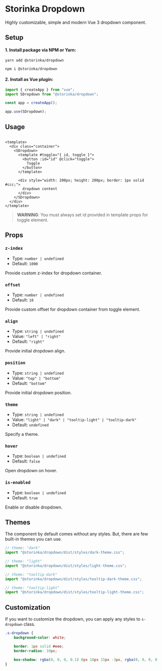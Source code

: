 # Storinka Dropdown

Highly customizable, simple and modern Vue 3 dropdown component.

## Setup

#### 1. Install package via NPM or Yarn:

```shell
yarn add @storinka/dropdown
```

```shell
npm i @storinka/dropdown
```

#### 2. Install as Vue plugin:

```javascript
import { createApp } from "vue";
import SDropdown from "@storinka/dropdown";

const app = createApp();

app.use(SDropdown);
```

## Usage

```vue

<template>
  <div class="container">
    <SDropdown>
      <template #toggle="{ id, toggle }">
        <button :id="id" @click="toggle">
          Toggle
        </button>
      </template>

      <div style="width: 200px; height: 200px; border: 1px solid #ccc;">
        dropdown content
      </div>
    </SDropdown>
  </div>
</template>
```

> **WARNING**: You must always set id provided in template props for toggle element.

## Props

### `z-index`

- Type: `number | undefined`
- Default: `1000`

Provide custom z-index for dropdown container.

### `offset`

- Type: `number | undefined`
- Default: `10`

Provide custom offset for dropdown container from toggle element.

### `align`

- Type: `string | undefined`
- Value: `"left" | "right"`
- Default: `"right"`

Provide initial dropdown align.

### `position`

- Type: `string | undefined`
- Value: `"top" | "bottom"`
- Default: `"bottom"`

Provide initial dropdown position.

### `theme`

- Type: `string | undefined`
- Value: `"light" | "dark" | "tooltip-light" | "tooltip-dark"`
- Default: `undefined`

Specify a theme.

### `hover`

- Type: `boolean | undefined`
- Default: `false`

Open dropdown on hover.

### `is-enabled`

- Type: `boolean | undefined`
- Default: `true`

Enable or disable dropdown.

## Themes

The component by default comes without any styles. But, there are few built-in themes you can use.

```javascript
// theme: "dark"
import "@storinka/dropdown/dist/styles/dark-theme.css";

// theme: "light"
import "@storinka/dropdown/dist/styles/light-theme.css";

// theme: "tooltip-dark"
import "@storinka/dropdown/dist/styles/tooltip-dark-theme.css";

// theme: "tooltip-light"
import "@storinka/dropdown/dist/styles/tooltip-light-theme.css";
```

## Customization

If you want to customize the dropdown, you can apply any styles to `s-dropdown` class.

```css
.s-dropdown {
    background-color: white;

    border: 1px solid #eee;
    border-radius: 10px;

    box-shadow: rgba(0, 0, 0, 0.1) 0px 10px 15px -3px, rgba(0, 0, 0, 0.05) 0px 4px 6px -2px;
}
```
